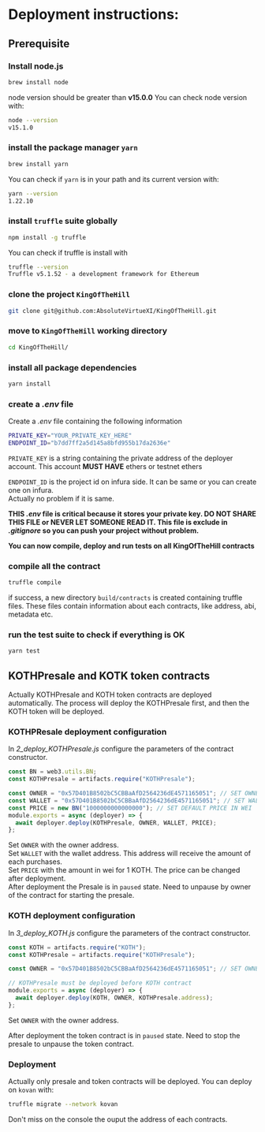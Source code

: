 # Deployment instructions:

## Prerequisite

### Install node.js

```zsh
brew install node
```

node version should be greater than **v15.0.0**
You can check node version with:

```zsh
node --version
v15.1.0
```

### install the package manager `yarn`

```zsh
brew install yarn
```

You can check if `yarn` is in your path and its current version with:

```zsh
yarn --version
1.22.10
```

### install `truffle` suite globally

```zsh
npm install -g truffle
```

You can check if truffle is install with

```zsh
truffle --version
Truffle v5.1.52 - a development framework for Ethereum
```

### clone the project `KingOfTheHill`

```zsh
git clone git@github.com:AbsoluteVirtueXI/KingOfTheHill.git
```

### move to `KingOfTheHill` working directory

```zsh
cd KingOfTheHill/
```

### install all package dependencies

```zsh
yarn install
```

### create a _.env_ file

Create a _.env_ file containing the following information

```zsh
PRIVATE_KEY="YOUR_PRIVATE_KEY_HERE"
ENDPOINT_ID="b7dd7ff2a5d145a8bfd955b17da2636e"
```

`PRIVATE_KEY` is a string containing the private address of the deployer account.
This account **MUST HAVE** ethers or testnet ethers

`ENDPOINT_ID` is the project id on infura side. It can be same or you can create one on infura.  
Actually no problem if it is same.

**THIS _.env_ file is critical because it stores your private key. DO NOT SHARE THIS FILE or NEVER LET SOMEONE READ IT. This file is exclude in _.gitignore_ so you can push your project without problem.**

**You can now compile, deploy and run tests on all KingOfTheHill contracts**

### compile all the contract

```zsh
truffle compile
```

if success, a new directory `build/contracts` is created containing truffle files.
These files contain information about each contracts, like address, abi, metadata etc.

### run the test suite to check if everything is OK

```zsh
yarn test
```

## KOTHPresale and KOTK token contracts

Actually KOTHPresale and KOTH token contracts are deployed automatically.
The process will deploy the KOTHPresale first, and then the KOTH token will be deployed.

### KOTHPResale deployment configuration

In _2_deploy_KOTHPresale.js_ configure the parameters of the contract constructor.

```js
const BN = web3.utils.BN;
const KOTHPresale = artifacts.require("KOTHPresale");

const OWNER = "0x57D401B8502bC5CBBaAfD2564236dE4571165051"; // SET OWNER HERE
const WALLET = "0x57D401B8502bC5CBBaAfD2564236dE4571165051"; // SET WALLET HERE
const PRICE = new BN("1000000000000000"); // SET DEFAULT PRICE IN WEI
module.exports = async (deployer) => {
  await deployer.deploy(KOTHPresale, OWNER, WALLET, PRICE);
};
```

Set `OWNER` with the owner address.  
Set `WALLET` with the wallet address. This address will receive the amount of each purchases.  
Set `PRICE` with the amount in wei for 1 KOTH. The price can be changed after deployment.  
After deployment the Presale is in `paused` state. Need to unpause by owner of the contract for starting the presale.

### KOTH deployment configuration

In _3_deploy_KOTH.js_ configure the parameters of the contract constructor.

```js
const KOTH = artifacts.require("KOTH");
const KOTHPresale = artifacts.require("KOTHPresale");

const OWNER = "0x57D401B8502bC5CBBaAfD2564236dE4571165051"; // SET OWNER HERE

// KOTHPresale must be deployed before KOTH contract
module.exports = async (deployer) => {
  await deployer.deploy(KOTH, OWNER, KOTHPresale.address);
};
```

Set `OWNER` with the owner address.

After deployment the token contract is in `paused` state. Need to stop the presale to unpause the token contract.

### Deployment

Actually only presale and token contracts will be deployed.
You can deploy on `kovan` with:

```zsh
truffle migrate --network kovan
```

Don't miss on the console the ouput the address of each contracts.
